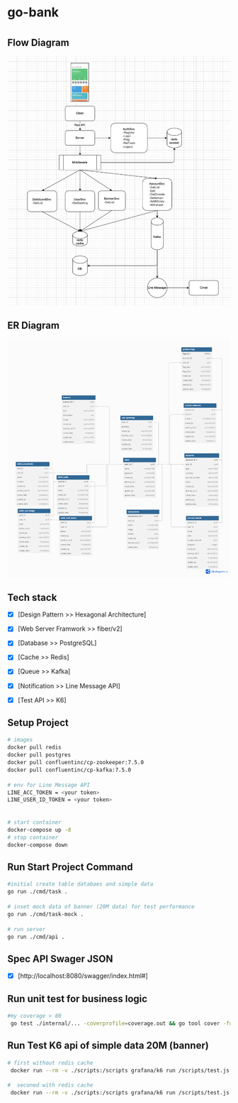 # go-bank
<h1></h1>

<h2>Flow Diagram</h2>
<img src="./asserts/flow_diagram.png">

<h2>ER Diagram</h2>
<img src="./asserts/er_diagram.png">


<h2>Tech stack</h2>

- [x] [Design Pattern >> Hexagonal Architecture]
- [x] [Web Server Framwork >> fiber/v2]
- [x] [Database >> PostgreSQL]
- [x] [Cache >> Redis]
- [x] [Queue >> Kafka]
- [x] [Notification >> Line Message API]
- [x] [Test API >> K6]


<h2>Setup Project</h2>

```bash
# images
docker pull redis
docker pull postgres
docker pull confluentinc/cp-zookeeper:7.5.0
docker pull confluentinc/cp-kafka:7.5.0

# env for Line Message API
LINE_ACC_TOKEN = <your token>
LINE_USER_ID_TOKEN = <your token>


# start container
docker-compose up -d
# stop container
docker-compose down
```


<h2>Run Start Project Command</h2>

```bash
#initial create table databaes and simple data
go run ./cmd/task .  

# inset mock data of banner (20M data) for test performance
go run ./cmd/task-mock .  

# run server
go run ./cmd/api .  
```

<h2>Spec API Swager JSON</h2>

- [x] [http://localhost:8080/swagger/index.html#]


<h2>Run unit test for business logic</h2>

```bash
#my coverage > 80
 go test ./internal/... -coverprofile=coverage.out && go tool cover -func=coverage.out 
```

<h2>Run Test K6 api of simple data 20M (banner) </h2>

```bash
# first without redis cache
 docker run --rm -v ./scripts:/scripts grafana/k6 run /scripts/test.js

#  seconed with redis cache
 docker run --rm -v ./scripts:/scripts grafana/k6 run /scripts/test.js
```